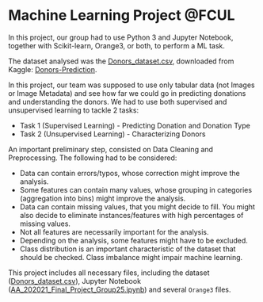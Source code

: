 # Machine Learning Project @FCUL

In this project, our group had to use Python 3 and Jupyter Notebook, together with Scikit-learn, Orange3, or both, to perform a ML task.

The dataset analysed was the [Donors_dataset.csv](Donors_dataset.csv), downloaded from Kaggle: <a href="https://www.kaggle.com/datasets/momohmustapha/donorsprediction"> Donors-Prediction</a>.

In this project, our team was supposed to use only tabular data (not Images or Image Metadata) and see how far we could go in predicting donations and understanding the donors. We had to use both supervised and unsupervised learning to tackle 2 tasks:
- Task 1 (Supervised Learning) - Predicting Donation and Donation Type
- Task 2 (Unsupervised Learning) - Characterizing Donors

An important preliminary step, consisted on Data Cleaning and Preprocessing. The following had to be considered: 
- Data can contain errors/typos, whose correction might improve the analysis.
- Some features can contain many values, whose grouping in categories (aggregation into bins) might improve the analysis.
- Data can contain missing values, that you might decide to fill. You might also decide to eliminate instances/features with high percentages of missing values.
- Not all features are necessarily important for the analysis.
- Depending on the analysis, some features might have to be excluded.
- Class distribution is an important characteristic of the dataset that should be checked. Class imbalance might impair machine learning.

This project includes all necessary files, including the dataset ([Donors_dataset.csv](Donors_dataset.csv)), Jupyter Notebook ([AA_202021_Final_Project_Group25.ipynb](AA_202021_Final_Project_Group25.ipynb)) and several `Orange3` files.
